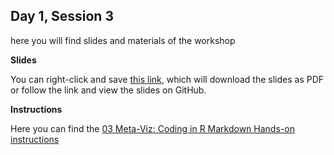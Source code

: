 ## Day 1, Session 3

here you will find slides and materials of the workshop

**Slides**

You can right-click and save [this link](https://github.com/lisallreiber/R-Workshop/raw/main/assets/slides/03_Meta-Viz.pdf), which will download the slides as PDF or follow the link and view the slides on GitHub.


**Instructions**

Here you can find the [03 Meta-Viz: Coding in R Markdown Hands-on instructions](https://github.com/lisallreiber/R-Workshop/blob/main/03_MetaViz/03_instructions.md)  